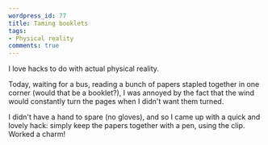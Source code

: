 ```yaml
---
wordpress_id: 77
title: Taming booklets
tags:
- Physical reality
comments: true
---
```

I love hacks to do with actual physical reality.

Today, waiting for a bus, reading a bunch of papers stapled together in one corner (would that be a booklet?), I was annoyed by the fact that the wind would constantly turn the pages when I didn't want them turned.

I didn't have a hand to spare (no gloves), and so I came up with a quick and lovely hack: simply keep the papers together with a pen, using the clip. Worked a charm!

<img src="/uploads/bookletpen.jpg" alt="" class="centered bordered" />
